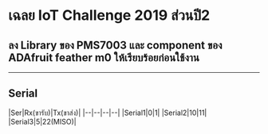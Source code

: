 # เฉลย IoT Challenge 2019 ส่วนปี2

## ลง Library ของ PMS7003 และ component ของ ADAfruit feather m0 ให้เรียบร้อยก่อนใช้งาน 
---
## Serial
|Ser|Rx(ขารับ)|Tx(ขาส่ง)|
|--|--|--|--|
|Serial1|0|1|
|Serial2|10|11|
|Serial3|5|22(MISO)|